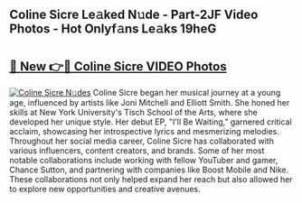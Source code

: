 ## Coline Sicre Le𝚊ked N𝚞de - Part-2JF Video Photos - Hot Onlyf𝚊ns Le𝚊ks 19heG

# <h2><a href="http://ab71251.deff.icu/?id=Coline+Sicre">🔗 New 👉🔴 Coline Sicre VIDEO Photos</a></h2>

[![Coline Sicre N𝚞des](https://i.imgur.com/rIISA9y.gif)](http://ab71251.deff.icu/?id=Coline+Sicre)
Coline Sicre began her musical journey at a young age, influenced by artists like Joni Mitchell and Elliott Smith. She honed her skills at New York University's Tisch School of the Arts, where she developed her unique style. Her debut EP, "I'll Be Waiting," garnered critical acclaim, showcasing her introspective lyrics and mesmerizing melodies. Throughout her social media career, Coline Sicre has collaborated with various influencers, content creators, and brands. Some of her most notable collaborations include working with fellow YouTuber and gamer, Chance Sutton, and partnering with companies like Boost Mobile and Nike. These collaborations not only helped expand her reach but also allowed her to explore new opportunities and creative avenues.
